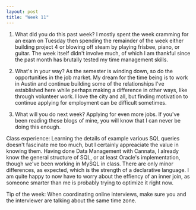 ```yaml
---
layout: post
title: "Week 11"
---
```


1. What did you do this past week?
I mostly spent the week cramming for an exam on Tuesday then spending the remainder of the week either building project 4 or blowing off steam by playing frisbee, piano, or guitar. The week itself didn't involve much, of which I am thankful since the past month has brutally tested my time management skills.

2. What's in your way? 
As the semester is winding down, so do the opportunities in the job market. My dream for the time being is to work in Austin and continue building some of the relationships I've established here while perhaps making a difference in other ways, like through volunteer work. I love the city and all, but finding motivation to continue applying for employment can be difficult sometimes.

3. What will you do next week?
Applying for even more jobs. If you've been reading these blogs of mine, you will know that I can never be doing this enough.

Class experience: Learning the details of example various SQL queries doesn't fascinate me too much, but I certainly appreaciate the value in knowing them. Having done Data Management with Cannata, I already know the general structure of SQL, or at least Oracle's implementation, though we've been working in MySQL in class. There are only minor differences, as expected, which is the strength of a declarative language. I am quite happy to now have to worry about the effiency of an inner join, as someone smarter than me is probably trying to optimize it right now.

Tip of the week: When coordinating online interviews, make sure you and the interviewer are talking about the same time zone.